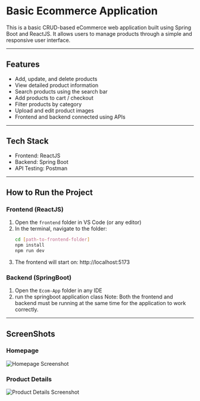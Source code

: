 # Basic Ecommerce Application

This is a basic CRUD-based eCommerce web application built using Spring Boot and ReactJS. It allows users to manage products through a simple and responsive user interface.

---

## Features

- Add, update, and delete products
- View detailed product information
- Search products using the search bar
- Add products to cart / checkout
- Filter products by category
- Upload and edit product images
- Frontend and backend connected using APIs

---

## Tech Stack

- Frontend: ReactJS
- Backend: Spring Boot
- API Testing: Postman

---

## How to Run the Project

### Frontend (ReactJS)

1. Open the `frontend` folder in VS Code (or any editor)
2. In the terminal, navigate to the folder:
   ```bash
   cd [path-to-frontend-folder]
   npm install
   npm run dev
3. The frontend will start on: http://localhost:5173

### Backend (SpringBoot)

1. Open the `Ecom-App` folder in any IDE
2. run the springboot application class
Note: Both the frontend and backend must be running at the same time for the application to work correctly.

---
## ScreenShots

### Homepage
![Homepage Screenshot](./outputs/2.png)

### Product Details
![Product Details Screenshot](./outputs/3.png)
